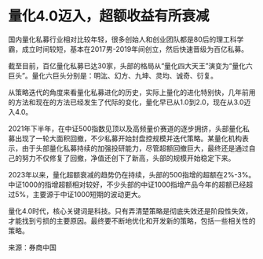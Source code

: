 # 量化4.0迈入，超额收益有所衰减

国内量化私募行业相对比较年轻，很多创始人和创业团队都是80后的理工科学霸，成立时间较短，基本在2017男-2019年间创立，然后快速晋级为百亿私募。

截至目前，百亿量化私募已达30家，头部的格局从“量化四大天王”演变为“量化六巨头”。量化六巨头分别是：明汯、幻方、九坤、灵均、诚奇、衍复。

从策略迭代的角度来看量化私募进化的历史，实际上量化的进化特别快，几年前用的方法和现在的方法已经发生了代际的变化，量化早已从1.0到2.0，现在从3.0迈入4.0。

2021年下半年，在中证500指数见顶以及高频量价赛道的逐步拥挤，头部量化私募出现了一轮大面积回撤，不少私募开始封盘控规模并迭代策略。某量化机构表示，由于头部量化私募持续的加强投研能力，尽管超额回撤巨大，最终还是通过自己的努力不仅修复了回撤，净值还创下了新高，头部的规模开始稳定下来。

2023年以来，量化超额衰减的趋势仍在持续，头部的500指增的超额在2%-3%。
中证1000的指增超额相对较好，不少头部的中证1000指增产品今年的超额已经超过5%，主要源于中证1000短期的波动更大。

量化4.0时代，核心关键词是科技。只有弄清楚策略是彻底失效还是阶段性失效，才能找到亏损的主要原因。最终要不断地优化和开发新的策略，包括一些相关性的策略。

来源：券商中国 